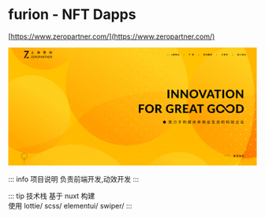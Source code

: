 # furion - NFT Dapps

[https://www.zeropartner.com/](https://www.zeropartner.com/)

![alt text](image/zp.png)

::: info 项目说明
负责前端开发,动效开发
:::

::: tip 技术栈
基于 nuxt 构建  
使用 lottie/ scss/ elementui/ swiper/
:::
